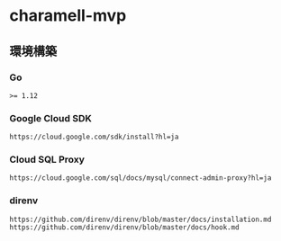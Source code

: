 # charamell-mvp

## 環境構築

### Go

```
>= 1.12
```

### Google Cloud SDK

```
https://cloud.google.com/sdk/install?hl=ja
```

### Cloud SQL Proxy

```
https://cloud.google.com/sql/docs/mysql/connect-admin-proxy?hl=ja
```

### direnv

```
https://github.com/direnv/direnv/blob/master/docs/installation.md
https://github.com/direnv/direnv/blob/master/docs/hook.md
```